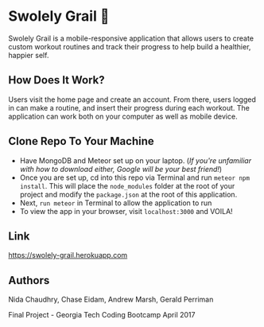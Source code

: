 # Swolely Grail :muscle: 
Swolely Grail is a mobile-responsive application that allows users to create custom workout routines and track their progress to help build a healthier, happier self.

## How Does It Work?
Users visit the home page and create an account. From there, users logged in can make a routine, and insert their progress during each workout. The application can work both on your computer as well as mobile device.

## Clone Repo To Your Machine
- Have MongoDB and Meteor set up on your laptop. (_If you're unfamiliar with how to download either, Google will be your best friend!_)
- Once you are set up, cd into this repo via Terminal and run ```meteor npm install```. This will place the ```node_modules``` folder at the root of your project and modify the ```package.json``` at the root of this application.
- Next, ``run meteor`` in Terminal to allow the application to run
- To view the app in your browser, visit ```localhost:3000``` and VOILA!

## Link
https://swolely-grail.herokuapp.com

## Authors
Nida Chaudhry, Chase Eidam, Andrew Marsh,  Gerald Perriman

Final Project - Georgia Tech Coding Bootcamp April 2017

